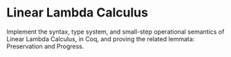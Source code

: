 # Linear Lambda Calculus
Implement the syntax, type system, and small-step operational semantics of Linear Lambda Calculus, in Coq, and proving the related lemmata: Preservation and Progress.
